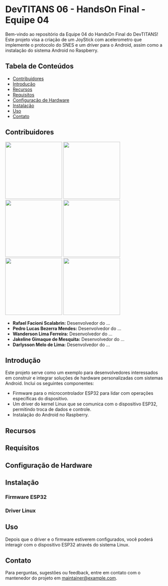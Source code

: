 

# DevTITANS 06 - HandsOn Final - Equipe 04

Bem-vindo ao repositório da Equipe 04 do HandsOn Final do DevTITANS! Este projeto visa a criação de um JoyStick com acelerometro que implemente o protocolo do SNES e um driver para o Android, assim como a instalação do sistema Android no Raspberry.

## Tabela de Conteúdos

- [Contribuidores](#contribuidores)
- [Introdução](#introdução)
- [Recursos](#recursos)
- [Requisitos](#requisitos)
- [Configuração de Hardware](#configuração-de-hardware)
- [Instalação](#instalação)
- [Uso](#uso)
- [Contato](#contato)

## Contribuidores

<img src="https://github.com/DevTITANS05/Hands-On-Linux-fork-/assets/21023906/85e61f3e-476c-47a4-82d5-4054e856c67b" width="180" >
<img src="https://github.com/DevTITANS05/Hands-On-Linux-fork-/assets/21023906/85e61f3e-476c-47a4-82d5-4054e856c67b" width="180" >
<img src="https://github.com/DevTITANS05/Hands-On-Linux-fork-/assets/21023906/85e61f3e-476c-47a4-82d5-4054e856c67b" width="180" >
<img src="https://github.com/DevTITANS05/Hands-On-Linux-fork-/assets/21023906/85e61f3e-476c-47a4-82d5-4054e856c67b" width="180" >
<img src="https://github.com/DevTITANS05/Hands-On-Linux-fork-/assets/21023906/85e61f3e-476c-47a4-82d5-4054e856c67b" width="180" >
<img src="https://github.com/DevTITANS05/Hands-On-Linux-fork-/assets/21023906/85e61f3e-476c-47a4-82d5-4054e856c67b" width="180" >

- **Rafael Facioni Scalabrin:** Desenvolvedor do ...
- **Pedro Lucas Bezerra Mendes:** Desenvolvedor do ...
- **Wanderson Lima Ferreira:** Desenvolvedor do ...
- **Jakeline Gimaque de Mesquita:** Desenvolvedor do ...
- **Darlysson Melo de Lima:** Desenvolvedor do ...

## Introdução

Este projeto serve como um exemplo para desenvolvedores interessados em construir e integrar soluções de hardware personalizadas com sistemas Android. Inclui os seguintes componentes:
- Firmware para o microcontrolador ESP32 para lidar com operações específicas do dispositivo.
- Um driver do kernel Linux que se comunica com o dispositivo ESP32, permitindo troca de dados e controle.
- Instalação do Android no Raspberry.

## Recursos

## Requisitos

## Configuração de Hardware

## Instalação

### Firmware ESP32

### Driver Linux

## Uso

Depois que o driver e o firmware estiverem configurados, você poderá interagir com o dispositivo ESP32 através do sistema Linux.

    
## Contato

Para perguntas, sugestões ou feedback, entre em contato com o mantenedor do projeto em [maintainer@example.com](mailto:maintainer@example.com).
